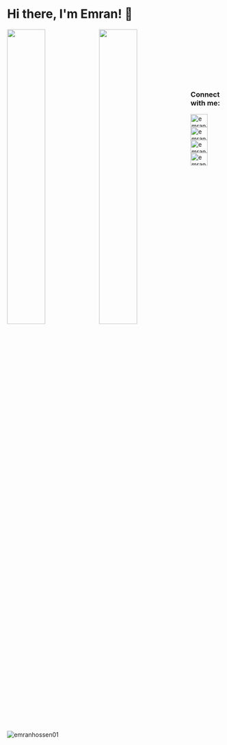 # Hi there, I'm Emran! 👋

<img align="left" width="42%" src="https://github-readme-stats.vercel.app/api?username=emranhossen01&show_icons=true&theme=radical" />
<img align="left" width="42%" src="https://github-readme-stats.vercel.app/api/top-langs/?username=emranhossen01&layout=compact" />
</br></br></br></br></br></br></br>
<h3 align="left">Connect with me:</h3>
<p align="left">
<a href="https://codeforces.com/profile/emranhossen01" target="blank"><img align="center" src="https://raw.githubusercontent.com/rahuldkjain/github-profile-readme-generator/master/src/images/icons/Social/codeforces.svg" alt="emranhossen01" height="30" width="40" /></a>
<a href="https://www.codechef.com/users/emranhossen01" target="blank"><img align="center" src="https://cdn.jsdelivr.net/npm/simple-icons@3.1.0/icons/codechef.svg" alt="emranhossen" height="30" width="40" /></a>
<a href="https://www.leetcode.com/emranhossen" target="blank"><img align="center" src="https://raw.githubusercontent.com/rahuldkjain/github-profile-readme-generator/master/src/images/icons/Social/leet-code.svg" alt="emranhossen" height="30" width="40" /></a>
<a href="https://linkedin.com/in/emranhossen" target="blank"><img align="center" src="https://raw.githubusercontent.com/rahuldkjain/github-profile-readme-generator/master/src/images/icons/Social/linked-in-alt.svg" alt="emranhossen" height="30" width="40" /></a>

<p align="left"> <img src="https://komarev.com/ghpvc/?username=emranhossen26&label=Profile%20views&color=0e75b6&style=flat" alt="emranhossen01" /> </p>

